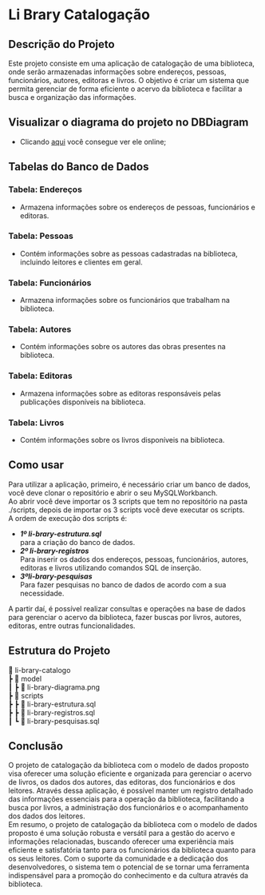 # Li Brary Catalogação

## Descrição do Projeto
Este projeto consiste em uma aplicação de catalogação de uma biblioteca, onde serão armazenadas informações sobre endereços, pessoas, funcionários, autores, editoras e livros. O objetivo é criar um sistema que permita gerenciar de forma eficiente o acervo da biblioteca e facilitar a busca e organização das informações.

## Visualizar o diagrama do projeto no DBDiagram
- Clicando [aqui](https://dbdiagram.io/d/64c5584c02bd1c4a5ee8de0d) você consegue ver ele online;

## Tabelas do Banco de Dados
### Tabela: Endereços
- Armazena informações sobre os endereços de pessoas, funcionários e editoras.

### Tabela: Pessoas
- Contém informações sobre as pessoas cadastradas na biblioteca, incluindo leitores e clientes em geral.

### Tabela: Funcionários
- Armazena informações sobre os funcionários que trabalham na biblioteca.

### Tabela: Autores
- Contém informações sobre os autores das obras presentes na biblioteca.

### Tabela: Editoras
- Armazena informações sobre as editoras responsáveis pelas publicações disponíveis na biblioteca.

### Tabela: Livros
- Contém informações sobre os livros disponíveis na biblioteca.

## Como usar
Para utilizar a aplicação, primeiro, é necessário criar um banco de dados, você deve clonar o repositório e abrir o seu MySQLWorkbanch.  
Ao abrir você deve importar os 3 scripts que tem no repositório na pasta ./scripts, depois de importar os 3 scripts você deve executar os scripts.    
A ordem de execução dos scripts é:  
- ***1º li-brary-estrutura.sql***  
para a criação do banco de dados.  
- ***2º li-brary-registros***  
Para inserir os dados dos endereços, pessoas, funcionários, autores, editoras e livros utilizando comandos SQL de inserção.  
- ***3ºli-brary-pesquisas***  
Para fazer pesquisas no banco de dados de acordo com a sua necessidade.

A partir daí, é possível realizar consultas e operações na base de dados para gerenciar o acervo da biblioteca, fazer buscas por livros, autores, editoras, entre outras funcionalidades.

## Estrutura do Projeto
📂 li-brary-catalogo  
 ┣ 📂 model    
 ┃ ┣ 📜 li-brary-diagrama.png  
 ┣ 📂 scripts    
 ┣ ┣  📜 li-brary-estrutura.sql  
 ┣ ┣  📜 li-brary-registros.sql  
 ┃ ┗  📜 li-brary-pesquisas.sql  

## Conclusão
O projeto de catalogação da biblioteca com o modelo de dados proposto visa oferecer uma solução eficiente e organizada para gerenciar o acervo de livros, os dados dos autores, das editoras, dos funcionários e dos leitores. Através dessa aplicação, é possível manter um registro detalhado das informações essenciais para a operação da biblioteca, facilitando a busca por livros, a administração dos funcionários e o acompanhamento dos dados dos leitores.  
Em resumo, o projeto de catalogação da biblioteca com o modelo de dados proposto é uma solução robusta e versátil para a gestão do acervo e informações relacionadas, buscando oferecer uma experiência mais eficiente e satisfatória tanto para os funcionários da biblioteca quanto para os seus leitores. Com o suporte da comunidade e a dedicação dos desenvolvedores, o sistema tem o potencial de se tornar uma ferramenta indispensável para a promoção do conhecimento e da cultura através da biblioteca.
